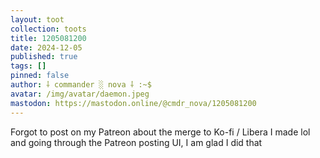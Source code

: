 ```yaml
---
layout: toot
collection: toots
title: 1205081200
date: 2024-12-05
published: true
tags: []
pinned: false
author: ⸸ commander ░ nova ⸸ :~$
avatar: /img/avatar/daemon.jpeg
mastodon: https://mastodon.online/@cmdr_nova/1205081200
---
```


Forgot to post on my Patreon about the merge to Ko-fi / Libera I made lol and going through the Patreon posting UI, I am glad I did that
